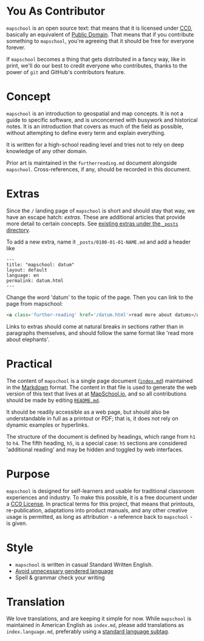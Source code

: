 # You As Contributor

`mapschool` is an open source text: that means that it is licensed under
[CC0](http://creativecommons.org/publicdomain/zero/1.0/), basically an equivalent
of [Public Domain](http://en.wikipedia.org/wiki/Public_domain). That means
that if you contribute something to `mapschool`, you're agreeing that it should
be free for everyone forever.

If `mapschool` becomes a thing that gets distributed in a fancy way, like
in print, we'll do our best to credit everyone who contributes, thanks to
the power of `git` and GitHub's contributors feature.

# Concept

`mapschool` is an introduction to geospatial and map concepts. It is not a guide
to specific software, and is unconcerned with busywork and historical notes. It
is an introduction that covers as much of the field as possible, without attempting to define every term and explain everything.

It is written for a high-school reading level and tries not to rely on deep knowledge of any other domain.

Prior art is maintained in the `furtherreading.md` document alongside `mapschool`. Cross-references, if any, should be recorded in this document.

# Extras

Since the `/` landing page of `mapschool` is short and should stay that way,
we have an escape hatch: _extras_. These are additional articles that provide
more detail to certain concepts. See [existing extras under the `_posts` directory](https://github.com/tmcw/mapschool/tree/gh-pages/_posts).

To add a new extra, name it `_posts/0100-01-01-NAME.md` and add a header like

```
---
title: "mapschool: datum"
layout: default
language: en
permalink: datum.html
---
```

Change the word 'datum' to the topic of the page. Then you can link to the page
from mapschool:

```html
<a class='further-reading' href='/datum.html'>read more about datums</a>
```

Links to extras should come at natural breaks in sections rather than in paragraphs
themselves, and should follow the same format like 'read more about elephants'.

# Practical

The content of `mapschool` is a single page document ([`index.md`](https://github.com/tmcw/mapschool/blob/gh-pages/index.md)) maintained in the [Markdown](http://daringfireball.net/projects/markdown/) format. The content in that file is used to generate the web version of this text that lives at at [MapSchool.io](http://mapschool.io/), and so all contributions should be made by editing [`README.md`](https://github.com/tmcw/mapschool/blob/gh-pages/README.md).

It should be readily accessible as a web page, but should also be understandable
in full as a printout or PDF; that is, it does not rely on dynamic examples or hyperlinks.

The structure of the document is defined by headings, which range from `h1` to
`h4`. The fifth heading, `h5`, is a special case: `h5` sections are considered
'additional reading' and may be hidden and toggled by web interfaces.

# Purpose

`mapschool` is designed for self-learners and usable for traditional classroom
experiences and industry. To make this possible, it is a free document under a
[CC0 License](http://creativecommons.org/publicdomain/zero/1.0/). In practical terms for
this project, that means that printouts, re-publication, adaptations into
product manuals, and any other creative usage is permitted, as long as attribution - a reference back to `mapschool` - is given.

# Style

* `mapschool` is written in casual Standard Written English.
* [Avoid unnecessary gendered language](http://writingcenter.unc.edu/handouts/gender-inclusive-language/)
* Spell & grammar check your writing

# Translation

We love translations, and are keeping it simple for now. While `mapschool` is
maintained in American English as `index.md`, please add translations as
`index.language.md`, preferably using a [standard language subtag](http://people.w3.org/rishida/utils/subtags/).
